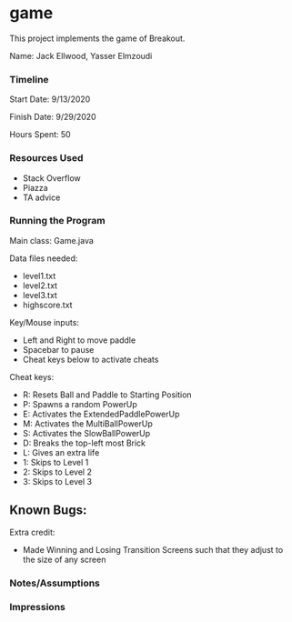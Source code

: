 game
====

This project implements the game of Breakout.

Name: Jack Ellwood, Yasser Elmzoudi

### Timeline

Start Date: 9/13/2020

Finish Date: 9/29/2020

Hours Spent: 50 

### Resources Used
- Stack Overflow
- Piazza
- TA advice

### Running the Program

Main class: Game.java

Data files needed: 
- level1.txt
- level2.txt
- level3.txt
- highscore.txt

Key/Mouse inputs: 
- Left and Right to move paddle
- Spacebar to pause
- Cheat keys below to activate cheats

Cheat keys:
- R: Resets Ball and Paddle to Starting Position
- P: Spawns a random PowerUp
- E: Activates the ExtendedPaddlePowerUp
- M: Activates the MultiBallPowerUp
- S: Activates the SlowBallPowerUp
- D: Breaks the top-left most Brick 
- L: Gives an extra life
- 1: Skips to Level 1
- 2: Skips to Level 2
- 3: Skips to Level 3

Known Bugs:
- 

Extra credit:
- Made Winning and Losing Transition Screens such that they adjust to the size of any screen


### Notes/Assumptions


### Impressions

